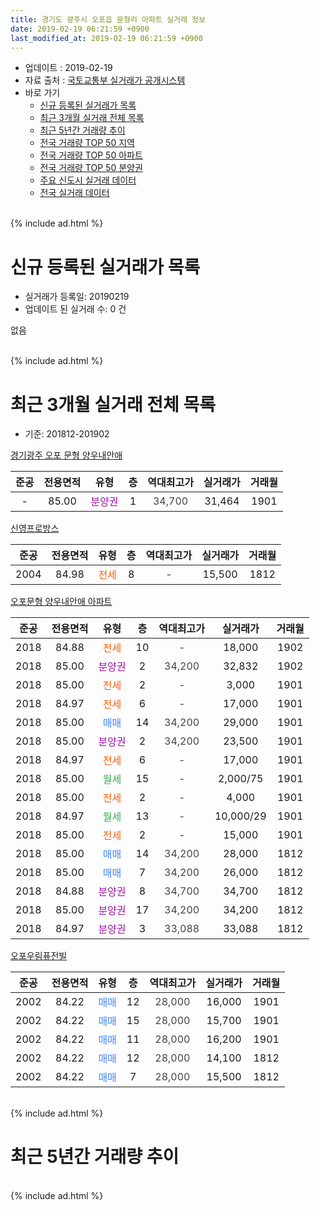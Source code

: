 ```yaml
---
title: 경기도 광주시 오포읍 문형리 아파트 실거래 정보
date: 2019-02-19 06:21:59 +0900
last_modified_at: 2019-02-19 06:21:59 +0900
---
```


* 업데이트 : 2019-02-19
* 자료 출처 : [국토교통부 실거래가 공개시스템](http://rt.molit.go.kr)
* 바로 가기
    * [신규 등록된 실거래가 목록](#신규-등록된-실거래가-목록)
    * [최근 3개월 실거래 전체 목록](#최근-3개월-실거래-전체-목록)
    * [최근 5년간 거래량 추이](#최근-5년간-거래량-추이)
    * [전국 거래량 TOP 50 지역](https://inasie.github.io/apt-trade-info/최근-3개월-전국에서-가장-거래가-많이-발생한-지역)
    * [전국 거래량 TOP 50 아파트](https://inasie.github.io/apt-trade-info/최근-3개월-전국에서-가장-거래가-많이-발생한-아파트)
    * [전국 거래량 TOP 50 분양권](https://inasie.github.io/apt-trade-info/최근-3개월-전국에서-가장-거래가-많이-발생한-분양권)
    * [주요 신도시 실거래 데이터](https://inasie.github.io/apt-trade-info/주요-신도시)
    * [전국 실거래 데이터](https://inasie.github.io/apt-trade-info/전국)
<br>
{% include ad.html %}
<br>

# 신규 등록된 실거래가 목록
* 실거래가 등록일: 20190219
* 업데이트 된 실거래 수: 0 건

없음

<br>
{% include ad.html %}
<br>

# 최근 3개월 실거래 전체 목록
* 기준: 201812-201902


[경기광주 오포 문형 양우내안애](https://search.naver.com/search.naver?query=%EA%B2%BD%EA%B8%B0%EB%8F%84+%EA%B4%91%EC%A3%BC%EC%8B%9C+%EC%98%A4%ED%8F%AC%EC%9D%8D+%EB%AC%B8%ED%98%95%EB%A6%AC+%EA%B2%BD%EA%B8%B0%EA%B4%91%EC%A3%BC+%EC%98%A4%ED%8F%AC+%EB%AC%B8%ED%98%95+%EC%96%91%EC%9A%B0%EB%82%B4%EC%95%88%EC%95%A0)

|준공|전용면적|유형|층|역대최고가|실거래가|거래월|
|:---:|:---:|:---:|:---:|:---:|:---:|:---:|
|-|85.00|<span style="color:#9C11A5">분양권</span>|1|<span style="color:#444444">34,700</span>|31,464|1901|

[신영프로방스](https://search.naver.com/search.naver?query=%EA%B2%BD%EA%B8%B0%EB%8F%84+%EA%B4%91%EC%A3%BC%EC%8B%9C+%EC%98%A4%ED%8F%AC%EC%9D%8D+%EB%AC%B8%ED%98%95%EB%A6%AC+%EC%8B%A0%EC%98%81%ED%94%84%EB%A1%9C%EB%B0%A9%EC%8A%A4)

|준공|전용면적|유형|층|역대최고가|실거래가|거래월|
|:---:|:---:|:---:|:---:|:---:|:---:|:---:|
|2004|84.98|<span style="color:#ff5a00">전세</span>|8|<span style="color:#444444">-</span>|15,500|1812|

[오포문형 양우내안애 아파트](https://search.naver.com/search.naver?query=%EA%B2%BD%EA%B8%B0%EB%8F%84+%EA%B4%91%EC%A3%BC%EC%8B%9C+%EC%98%A4%ED%8F%AC%EC%9D%8D+%EB%AC%B8%ED%98%95%EB%A6%AC+%EC%98%A4%ED%8F%AC%EB%AC%B8%ED%98%95+%EC%96%91%EC%9A%B0%EB%82%B4%EC%95%88%EC%95%A0+%EC%95%84%ED%8C%8C%ED%8A%B8)

|준공|전용면적|유형|층|역대최고가|실거래가|거래월|
|:---:|:---:|:---:|:---:|:---:|:---:|:---:|
|2018|84.88|<span style="color:#ff5a00">전세</span>|10|<span style="color:#444444">-</span>|18,000|1902|
|2018|85.00|<span style="color:#9C11A5">분양권</span>|2|<span style="color:#444444">34,200</span>|32,832|1902|
|2018|85.00|<span style="color:#ff5a00">전세</span>|2|<span style="color:#444444">-</span>|3,000|1901|
|2018|84.97|<span style="color:#ff5a00">전세</span>|6|<span style="color:#444444">-</span>|17,000|1901|
|2018|85.00|<span style="color:#4285f3">매매</span>|14|<span style="color:#444444">34,200</span>|29,000|1901|
|2018|85.00|<span style="color:#9C11A5">분양권</span>|2|<span style="color:#444444">34,200</span>|23,500|1901|
|2018|84.97|<span style="color:#ff5a00">전세</span>|6|<span style="color:#444444">-</span>|17,000|1901|
|2018|85.00|<span style="color:#34a853">월세</span>|15|<span style="color:#444444">-</span>|2,000/75|1901|
|2018|85.00|<span style="color:#ff5a00">전세</span>|2|<span style="color:#444444">-</span>|4,000|1901|
|2018|84.97|<span style="color:#34a853">월세</span>|13|<span style="color:#444444">-</span>|10,000/29|1901|
|2018|85.00|<span style="color:#ff5a00">전세</span>|2|<span style="color:#444444">-</span>|15,000|1901|
|2018|85.00|<span style="color:#4285f3">매매</span>|14|<span style="color:#444444">34,200</span>|28,000|1812|
|2018|85.00|<span style="color:#4285f3">매매</span>|7|<span style="color:#444444">34,200</span>|26,000|1812|
|2018|84.88|<span style="color:#9C11A5">분양권</span>|8|<span style="color:#444444">34,700</span>|34,700|1812|
|2018|85.00|<span style="color:#9C11A5">분양권</span>|17|<span style="color:#444444">34,200</span>|34,200|1812|
|2018|84.97|<span style="color:#9C11A5">분양권</span>|3|<span style="color:#444444">33,088</span>|33,088|1812|

[오포우림퓨전빌](https://search.naver.com/search.naver?query=%EA%B2%BD%EA%B8%B0%EB%8F%84+%EA%B4%91%EC%A3%BC%EC%8B%9C+%EC%98%A4%ED%8F%AC%EC%9D%8D+%EB%AC%B8%ED%98%95%EB%A6%AC+%EC%98%A4%ED%8F%AC%EC%9A%B0%EB%A6%BC%ED%93%A8%EC%A0%84%EB%B9%8C)

|준공|전용면적|유형|층|역대최고가|실거래가|거래월|
|:---:|:---:|:---:|:---:|:---:|:---:|:---:|
|2002|84.22|<span style="color:#4285f3">매매</span>|12|<span style="color:#444444">28,000</span>|16,000|1901|
|2002|84.22|<span style="color:#4285f3">매매</span>|15|<span style="color:#444444">28,000</span>|15,700|1901|
|2002|84.22|<span style="color:#4285f3">매매</span>|11|<span style="color:#444444">28,000</span>|16,200|1901|
|2002|84.22|<span style="color:#4285f3">매매</span>|12|<span style="color:#444444">28,000</span>|14,100|1812|
|2002|84.22|<span style="color:#4285f3">매매</span>|7|<span style="color:#444444">28,000</span>|15,500|1812|


<br>
{% include ad.html %}
<br>

# 최근 5년간 거래량 추이


<div style="width:100%;">
    <canvas id="deal_progress" height="200"></canvas>
</div>

<script>
new Chart(document.getElementById("deal_progress"), {
    type: 'line',
    data: {
        labels: ['201402','201403','201404','201405','201406','201407','201408','201409','201410','201411','201412','201501','201502','201503','201504','201505','201506','201507','201508','201509','201510','201511','201512','201601','201602','201603','201604','201605','201606','201607','201608','201609','201610','201611','201612','201701','201702','201703','201704','201705','201706','201707','201708','201709','201710','201711','201712','201801','201802','201803','201804','201805','201806','201807','201808','201809','201810','201811','201812','201901','201902'],
        datasets: [{
            label: '매매',
            pointRadius: 1,
            data: [2, 5, 6, 7, 5, 4, 7, 5, 8, 5, 9, 4, 5, 7, 11, 10, 13, 12, 4, 10, 6, 8, 11, 3, 7, 5, 7, 3, 7, 5, 8, 6, 4, 0, 2, 0, 3, 4, 2, 4, 3, 2, 2, 2, 3, 1, 1, 8, 16, 13, 11, 7, 9, 8, 2, 3, 5, 3, 7, 6, 1],
            borderColor: "rgba(255, 201, 14, 1)",
            backgroundColor: "rgba(255, 201, 14, 0.5)",
            fill: false,
            lineTension: 0
        },{
            label: '전월세',
            pointRadius: 1,
            data: [9, 4, 5, 8, 4, 4, 5, 4, 1, 8, 4, 3, 6, 6, 8, 5, 3, 7, 7, 4, 5, 3, 3, 4, 4, 4, 4, 3, 7, 1, 7, 8, 2, 0, 3, 4, 6, 8, 3, 0, 3, 5, 2, 4, 1, 2, 3, 2, 4, 2, 1, 6, 4, 6, 3, 6, 4, 2, 1, 7, 1],
            borderColor: "rgba(0, 141, 185, 1)",
            backgroundColor: "rgba(0, 141, 185, 0.5)",
            fill: false,
            lineTension: 0
        }
        ]
    },
    options: {
        responsive: true,
        title: {
            display: false
        },
        tooltips: {
            mode: 'index',
            intersect: false
        },
        hover: {
            mode: 'nearest',
            intersect: true
        },
        scales: {
            xAxes: [{
                display: true,
                scaleLabel: {
                    display: true,
                    labelString: '년/월'
                }
            }],
            yAxes: [{
                display: true,
                ticks: {
                    suggestedMin: 0,
                },
                scaleLabel: {
                    display: true,
                    labelString: '실거래 수'
                }
            }]
        }
    }
});

</script>


<br>
{% include ad.html %}
<br>

